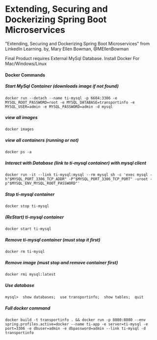 # Extending, Securing and Dockerizing Spring Boot Microservices
"Extending, Securing and Dockerizing Spring Boot Microservices" from LinkedIn Learning.
by, Mary Ellen Bowman, @MEllenBowman



Final Product requires External MySql Database.
Install Docker For Mac/Windows/Linux
#### Docker Commands
##### Start MySql Container (downloads image if not found)
``
docker run --detach --name ti-mysql -p 6604:3306 -e MYSQL_ROOT_PASSWORD=root -e MYSQL_DATABASE=transportinfo -e MYSQL_USER=admin -e MYSQL_PASSWORD=admin -d mysql
``

##### view all images
``
docker images
``

##### view all containers (running or not)
``
docker ps -a
``
##### Interact with Database (link to ti-mysql container) with mysql client
``
docker run -it --link ti-mysql:mysql --rm mysql sh -c 'exec mysql -h"$MYSQL_PORT_3306_TCP_ADDR" -P"$MYSQL_PORT_3306_TCP_PORT" -uroot -p"$MYSQL_ENV_MYSQL_ROOT_PASSWORD"'
``
##### Stop ti-mysql container
``
docker stop ti-mysql
``
##### (ReStart) ti-mysql container
``
docker start ti-mysql
``
##### Remove ti-mysql container (must stop it first)
``
docker rm ti-mysql
``
##### Remove image (must stop and remove container first)
``
docker rmi mysql:latest
``

##### Use database
``
mysql>  show databases;  use transportinfo;  show tables;  quit
``
##### Full docker command
``
docker build -t transportinfo .
&& docker run
-p 8080:8080
--env spring.profiles.active=docker
--name ti-app
-e server=ti-mysql
-e port=3306
-e dbuser=admin
-e dbpassword=admin
--link ti-mysql
-d
transportinfo
``

